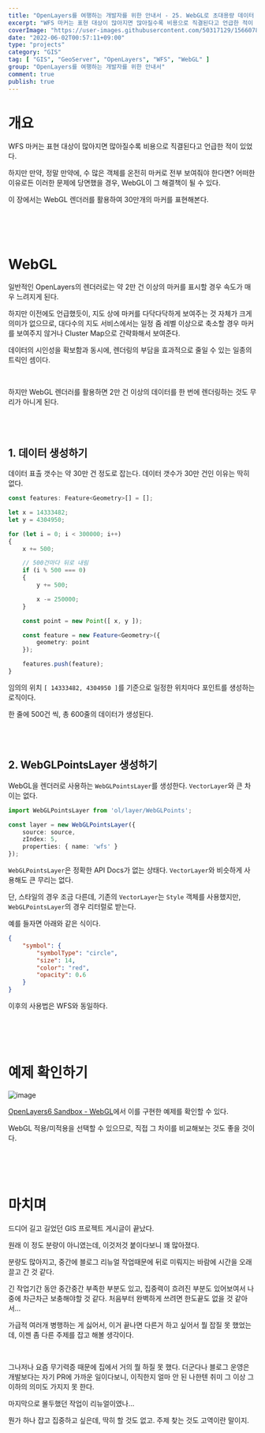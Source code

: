 ```yaml
---
title: "OpenLayers를 여행하는 개발자를 위한 안내서 - 25. WebGL로 초대용량 데이터 표시하기"
excerpt: "WFS 마커는 표현 대상이 많아지면 많아질수록 비용으로 직결된다고 언급한 적이 있었다. 하지만 만약, 정말 만약에, 수 많은 객체를 온전히 마커로 전부 보여줘야 한다면? 어떠한 이유로든 이러한 문제에 당면했을 경우, WebGL이 그 해결책이 될 수 있다. 이 장에서는 WebGL 렌더러를 활용하여 30만개의 마커를 표현해본다."
coverImage: "https://user-images.githubusercontent.com/50317129/156607880-c5abad92-1991-4c01-b85f-7153bf89cb64.png"
date: "2022-06-02T00:57:11+09:00"
type: "projects"
category: "GIS"
tag: [ "GIS", "GeoServer", "OpenLayers", "WFS", "WebGL" ]
group: "OpenLayers를 여행하는 개발자를 위한 안내서"
comment: true
publish: true
---
```


# 개요

WFS 마커는 표현 대상이 많아지면 많아질수록 비용으로 직결된다고 언급한 적이 있었다.

하지만 만약, 정말 만약에, 수 많은 객체를 온전히 마커로 전부 보여줘야 한다면? 어떠한 이유로든 이러한 문제에 당면했을 경우, WebGL이 그 해결책이 될 수 있다.

이 장에서는 WebGL 렌더러를 활용하여 30만개의 마커를 표현해본다.

<br />
<br />
<br />










# WebGL

일반적인 OpenLayers의 렌더러로는 약 2만 건 이상의 마커를 표시할 경우 속도가 매우 느려지게 된다.

하지만 이전에도 언급했듯이, 지도 상에 마커를 다닥다닥하게 보여주는 것 자체가 크게 의미가 없으므로, 대다수의 지도 서비스에서는 일정 줌 레벨 이상으로 축소할 경우 마커를 보여주지 않거나 Cluster Map으로 간략화해서 보여준다.

데이터의 시인성을 확보함과 동시에, 렌더링의 부담을 효과적으로 줄일 수 있는 일종의 트릭인 셈이다.

<br />

하지만 WebGL 렌더러를 활용하면 2만 건 이상의 데이터를 한 번에 렌더링하는 것도 무리가 아니게 된다.

<br />
<br />





## 1. 데이터 생성하기

데이터 표출 갯수는 약 30만 건 정도로 잡는다. 데이터 갯수가 30만 건인 이유는 딱히 없다.

``` typescript
const features: Feature<Geometry>[] = [];

let x = 14333482;
let y = 4304950;

for (let i = 0; i < 300000; i++)
{
	x += 500;

	// 500건마다 뒤로 내림
	if (i % 500 === 0)
	{
		y += 500;

		x -= 250000;
	}

	const point = new Point([ x, y ]);

	const feature = new Feature<Geometry>({
		geometry: point
	});

	features.push(feature);
}
```

임의의 위치 `[ 14333482, 4304950 ]`를 기준으로 일정한 위치마다 포인트를 생성하는 로직이다.

한 줄에 500건 씩, 총 600줄의 데이터가 생성된다.

<br />
<br />





## 2. WebGLPointsLayer 생성하기

WebGL을 렌더러로 사용하는 `WebGLPointsLayer`를 생성한다. `VectorLayer`와 큰 차이는 없다.

``` typescript
import WebGLPointsLayer from 'ol/layer/WebGLPoints';

const layer = new WebGLPointsLayer({
	source: source,
	zIndex: 5,
	properties: { name: 'wfs' }
});
```

`WebGLPointsLayer`은 정확한 API Docs가 없는 상태다. `VectorLayer`와 비슷하게 사용해도 큰 무리는 없다.

단, 스타일의 경우 조금 다른데, 기존의 `VectorLayer`는 `Style` 객체를 사용했지만, `WebGLPointsLayer`의 경우 리터럴로 받는다.

예를 들자면 아래와 같은 식이다.

``` json
{
	"symbol": {
		"symbolType": "circle",
		"size": 14,
		"color": "red",
		"opacity": 0.6
	}
}
```

이후의 사용법은 WFS와 동일하다.

<br />
<br />
<br />










# 예제 확인하기

![image](https://user-images.githubusercontent.com/50317129/171446281-7955f8fd-2140-45e3-8c94-134790c620e7.png)

[OpenLayers6 Sandbox - WebGL](https://project.itcode.dev/gis-dev/webgl)에서 이를 구현한 예제를 확인할 수 있다.

WebGL 적용/미적용을 선택할 수 있으므로, 직접 그 차이를 비교해보는 것도 좋을 것이다.

<br />
<br />
<br />










# 마치며

드디어 길고 길었던 GIS 프로젝트 게시글이 끝났다.

원래 이 정도 분량이 아니였는데, 이것저것 붙이다보니 꽤 많아졌다.

분량도 많아지고, 중간에 블로그 리뉴얼 작업때문에 뒤로 미뤄지는 바람에 시간을 오래 끌고 간 것 같다.

긴 작업기간 동안 중간중간 부족한 부분도 있고, 집중력이 흐려진 부분도 있어보여서 나중에 차근차근 보충해야할 것 같다. 처음부터 완벽하게 쓰려면 한도끝도 없을 것 같아서...

가급적 여러개 병행하는 게 싫어서, 이거 끝나면 다른거 하고 싶어서 뭘 잡질 못 했었는데, 이젠 좀 다른 주제를 잡고 해볼 생각이다.

<br />

그나저나 요즘 무기력증 때문에 집에서 거의 뭘 하질 못 했다. 더군다나 블로그 운영은 개발보다는 자기 PR에 가까운 일이다보니, 이직한지 얼마 안 된 나한텐 취미 그 이상 그 이하의 의미도 가지지 못 한다.

마지막으로 몰두했던 작업이 리뉴얼이였나...

뭔가 하나 잡고 집중하고 싶은데, 딱히 할 것도 없고. 주제 찾는 것도 고역이란 말이지.